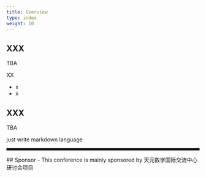 ```yaml
---
title: Overview
type: index
weight: 10
---
```



## XXX
TBA

XX
- x
- x

## XXX
TBA
 
just write markdown language 



<hr style="border: 0; border-top: 5px solid;">
## Sponsor 
- This conference is mainly sponsored by 天元数学国际交流中心研讨会项目